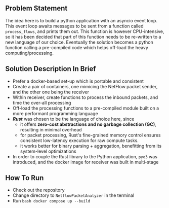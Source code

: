 ## Problem Statement

The idea here is to build a python application with an asyncio event loop. 
This event loop awaits messages to be sent from a function called `process_flows`, and prints them out.
This function is however CPU-intensive, so it has been decided that part of this function needs to be re-written to a new language of our choice. 
Eventually the solution becomes a python function calling a pre-compiled code which helps off-load the heavy computing/processing.

## Solution Description In Brief

- Prefer a docker-based set-up which is portable and consistent
- Create a pair of containers, one mimicing the NetFlow packet sender, and the other one being the receiver
- Within receiver, create functions to process the inbound packets, and time the over-all processing
- Off-load the processing functions to a pre-compiled module built on a more performant programming language
- __*Rust*__ was chosen to be the language of choice here, since
    * it offers __zero-cost abstractions and no garbage collection (GC)__, resulting in minimal overhead
    * for packet processing, Rust's fine-grained memory control ensures consistent low-latency execution for raw compute tasks.
    * it works better for binary parsing + aggregation, benefitting from its system-level optimizations
- In order to couple the Rust library to the Python application, `pyo3` was introduced, and the docker image for receiver was built in multi-stage 

## How To Run

- Check out the repository
- Change directory to `NetflowPacketAnalyzer` in the terminal
- Run ```bash docker compose up --build```
